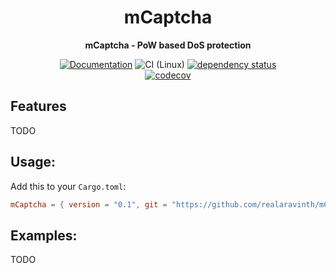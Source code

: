 <div align="center">
  <h1>mCaptcha</h1>
  <p>
    <strong>mCaptcha - PoW based DoS protection</strong>
  </p>

[![Documentation](https://img.shields.io/badge/docs-master-blue)](https://realaravinth.github.io/mCaptcha/m_captcha/index.html)
![CI (Linux)](<https://github.com/realaravinth/mCaptcha/workflows/CI%20(Linux)/badge.svg>)
[![dependency status](https://deps.rs/repo/github/realaravinth/mCaptcha/status.svg)](https://deps.rs/repo/github/realaravinth/mCaptcha)
<br />
[![codecov](https://codecov.io/gh/realaravinth/mCaptcha/branch/master/graph/badge.svg)](https://codecov.io/gh/realaravinth/mCaptcha) 

</div>

## Features
TODO

## Usage:

Add this to your `Cargo.toml`:

```toml
mCaptcha = { version = "0.1", git = "https://github.com/realaravinth/mCaptcha" }
```

## Examples:

TODO
